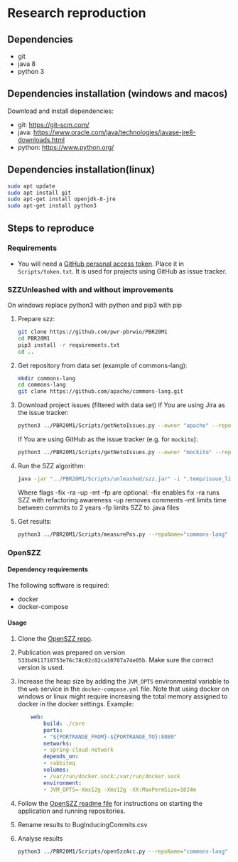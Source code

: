 # Research reproduction

## Dependencies

+ git
+ java 8
+ python 3

## Dependencies installation (windows and macos)

Download and install dependencies:

+ git: https://git-scm.com/
+ java: https://www.oracle.com/java/technologies/javase-jre8-downloads.html
+ python: https://www.python.org/

## Dependencies installation(linux)

```bash
sudo apt update
sudo apt install git
sudo apt-get install openjdk-8-jre
sudo apt-get install python3
```

## Steps to reproduce

### Requirements

+ You will need a [GitHub personal access token](https://help.github.com/en/github/authenticating-to-github/creating-a-personal-access-token). Place it in `Scripts/token.txt`. It is used for projects using GitHub as issue tracker.

### SZZUnleashed with and without improvements

On windows replace python3 with python and pip3 with pip

1. Prepare szz:

    ```bash
    git clone https://github.com/pwr-pbrwio/PBR20M1
    cd PBR20M1
    pip3 install -r requirements.txt
    cd ..
    ```

2. Get repository from data set (example of commons-lang):

    ```bash
    mkdir commons-lang
    cd commons-lang
    git clone https://github.com/apache/commons-lang.git
    ```

3. Download project issues (filtered with data set)
    If You are using Jira as the issue tracker:

    ```bash
    python3 ../PBR20M1/Scripts/getNetoIssues.py --owner "apache" --repo "commons-lang" --tag "lang" --repoPath "./commons-lang" --jira "issues.apache.org/jira"
    ```

    If You are using GitHub as the issue tracker (e.g. for `mockito`):

    ```bash
    python3 ../PBR20M1/Scripts/getNetoIssues.py --owner "mockito" --repo "mockito" --repoPath "./mockito" --fetchStrategy github
    ```

4. Run the SZZ algorithm:

    ```bash
    java -jar "../PBR20M1/Scripts/unleashed/szz.jar" -i ".temp/issue_list.json" -r "./commons-lang" -d=3  -fix -ra -up -mt -fp
    ```

    Where flags -fix -ra -up -mt -fp are optional:
    -fix enables fix
    -ra runs SZZ with refactoring awareness
    -up removes comments
    -mt limits time between commits to 2 years
    -fp limits SZZ to .java files

5. Get results:

    ```bash
    python3 ../PBR20M1/Scripts/measurePos.py --repoName="commons-lang"
    ```

### OpenSZZ

#### Dependency requirements

The following software is required:

+ docker
+ docker-compose

#### Usage

1. Clone the [OpenSZZ repo](https://github.com/clowee/OpenSZZ-Cloud-Native).
2. Publication was prepared on version `533b4911710753e76c78c02c02ca10707a74e05b`. Make sure the correct version is used.
3. Increase the heap size by adding the `JVM_OPTS` environmental variable to the `web` service in the `docker-compose.yml` file. Note that using docker on windows or linux might require increasing the total memory assigned to docker in the docker settings. Example:

    ```yaml
        web:
            build: ./core
            ports:
            - "${PORTRANGE_FROM}-${PORTRANGE_TO}:8080"
            networks:
            - spring-cloud-network
            depends_on:
            - rabbitmq
            volumes:
            - /var/run/docker.sock:/var/run/docker.sock
            environment:
            - JVM_OPTS=-Xmx12g -Xms12g -XX:MaxPermSize=1024m
    ```

4. Follow the [OpenSZZ readme file](https://github.com/clowee/OpenSZZ-Cloud-Native) for instructions on starting the application and running repositories.
5. Rename results to BugInducingCommits.csv
6. Analyse results

    ```bash
    python3 ../PBR20M1/Scripts/openSzzAcc.py --repoName="commons-lang"
    ```
